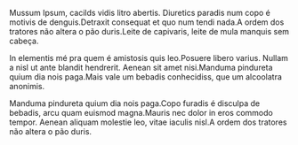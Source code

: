 Mussum Ipsum, cacilds vidis litro abertis. Diuretics paradis num copo é motivis de denguis.Detraxit consequat et quo num tendi nada.A ordem dos tratores não altera o pão duris.Leite de capivaris, leite de mula manquis sem cabeça.

In elementis mé pra quem é amistosis quis leo.Posuere libero varius. Nullam a nisl ut ante blandit hendrerit. Aenean sit amet nisi.Manduma pindureta quium dia nois paga.Mais vale um bebadis conhecidiss, que um alcoolatra anonimis.

Manduma pindureta quium dia nois paga.Copo furadis é disculpa de bebadis, arcu quam euismod magna.Mauris nec dolor in eros commodo tempor. Aenean aliquam molestie leo, vitae iaculis nisl.A ordem dos tratores não altera o pão duris.